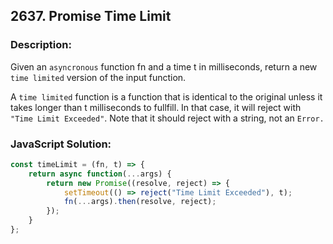 
## 2637. Promise Time Limit

### Description:
Given an ```asyncronous``` function fn and a time t in milliseconds, return a new ```time limited``` version of the input function.

A ```time limited``` function is a function that is identical to the original unless it takes longer than t milliseconds to fullfill. In that case, it will reject with ```"Time Limit Exceeded"```.  Note that it should reject with a string, not an ```Error.```

### JavaScript Solution:
```JavaScript
const timeLimit = (fn, t) => {
    return async function(...args) {
        return new Promise((resolve, reject) => {
            setTimeout(() => reject("Time Limit Exceeded"), t);
            fn(...args).then(resolve, reject);
        });
    }
};
```